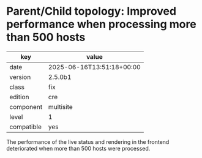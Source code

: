 [//]: # (werk v2)
# Parent/Child topology: Improved performance when processing more than 500 hosts

key        | value
---------- | ---
date       | 2025-06-16T13:51:18+00:00
version    | 2.5.0b1
class      | fix
edition    | cre
component  | multisite
level      | 1
compatible | yes

The performance of the live status and rendering in the frontend deteriorated when more than 500 hosts were processed.
